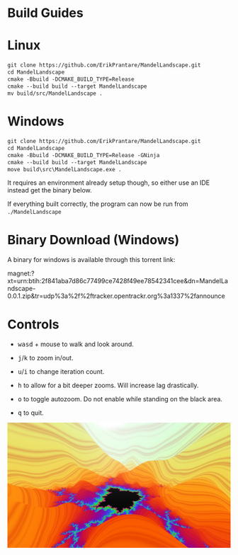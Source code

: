 # Build Guides
# Linux
```
git clone https://github.com/ErikPrantare/MandelLandscape.git
cd MandelLandscape
cmake -Bbuild -DCMAKE_BUILD_TYPE=Release
cmake --build build --target MandelLandscape
mv build/src/MandelLandscape .
```
# Windows
```
git clone https://github.com/ErikPrantare/MandelLandscape.git
cd MandelLandscape
cmake -Bbuild -DCMAKE_BUILD_TYPE=Release -GNinja
cmake --build build --target MandelLandscape
move build\src\MandelLandscape.exe .
```
It requires an environment already setup though, so either use an IDE instead
get the binary below.

If everything built correctly, the program can now be run from `./MandelLandscape`

# Binary Download (Windows)
A binary for windows is available through this torrent link:

magnet:?xt=urn:btih:2f841aba7d86c77499ce7428f49ee78542341cee&dn=MandelLandscape-0.0.1.zip&tr=udp%3a%2f%2ftracker.opentrackr.org%3a1337%2fannounce

# Controls
- <kbd>w</kbd><kbd>a</kbd><kbd>s</kbd><kbd>d</kbd> + mouse to walk and look around.

- <kbd>j</kbd>/<kbd>k</kbd> to zoom in/out.

- <kbd>u</kbd>/<kbd>i</kbd> to change iteration count.

- <kbd>h</kbd> to allow for a bit deeper zooms. Will increase lag drastically.

- <kbd>o</kbd> to toggle autozoom. Do not enable while standing on the black area.

- <kbd>q</kbd> to quit.

![](preview.jpeg?raw=true "Title")
